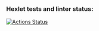 ### Hexlet tests and linter status:
[![Actions Status](https://github.com/alexhmbg/java-project-99/actions/workflows/hexlet-check.yml/badge.svg)](https://github.com/alexhmbg/java-project-99/actions)